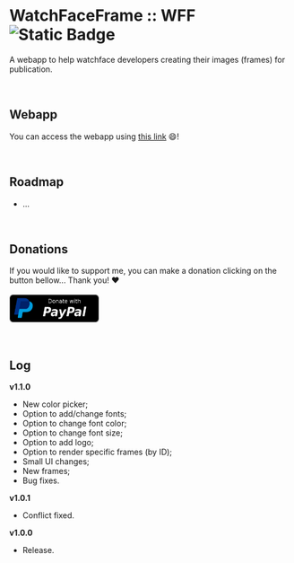 # WatchFaceFrame :: WFF ![Static Badge](https://img.shields.io/badge/version-v1.1.0-green)

A webapp to help watchface developers creating their images (frames) for publication.

<br/>
<h2>Webapp</h2>

You can access the webapp using <a href="https://hms-douglas.github.io/wff/">this link</a> 😄!

<br/>
<h2>Roadmap</h2>
<ul>
  <li>...</li>
</ul>

<br/>
<h2>Donations</h2>

If you would like to support me, you can make a donation clicking on the button bellow... Thank you! :heart:
<br/>
<br/>
<a href="https://www.paypal.com/donate/?hosted_button_id=QZX5XKGFRZPSU">
  <img src="img/btn/donate_paypal.png" width="160" height="50"/>
</a>

<br/>
<h2>Log</h2>
<b>v1.1.0</b>
<ul>
  <li>New color picker;</li>
  <li>Option to add/change fonts;</li>
  <li>Option to change font color;</li>
  <li>Option to change font size;</li>
  <li>Option to add logo;</li>
  <li>Option to render specific frames (by ID);</li>
  <li>Small UI changes;</li>
  <li>New frames;</li>
  <li>Bug fixes.</li>
</ul>
<b>v1.0.1</b>
<ul>
  <li>Conflict fixed.</li>
</ul>
<b>v1.0.0</b>
<ul>
  <li>Release.</li>
</ul>
